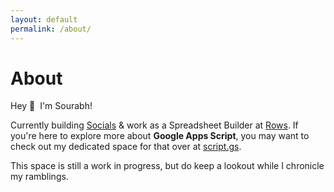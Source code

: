 ```yaml
---
layout: default
permalink: /about/
---
```


# About

Hey 👋&nbsp;&nbsp;I'm Sourabh!

Currently building [Socials](https://socials.so) & work as a Spreadsheet Builder at [Rows](https://rows.com). If you're here to explore more about **Google Apps Script**, you may want to check out my dedicated space for that over at [script.gs](https://script.gs).

This space is still a work in progress, but do keep a lookout while I chronicle my ramblings.